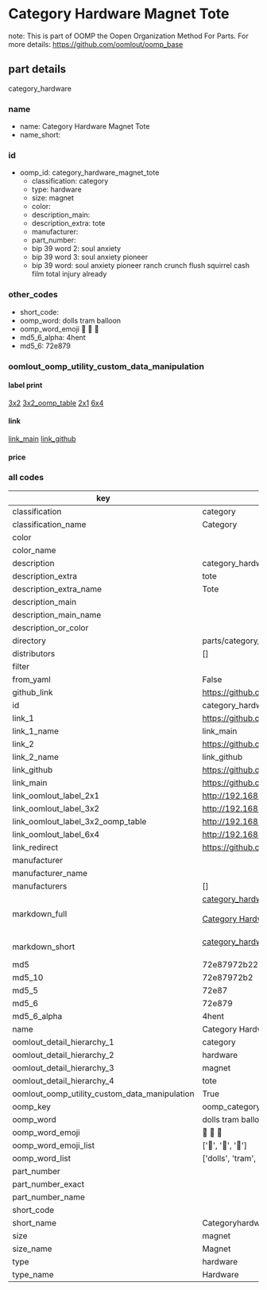 # Category Hardware Magnet Tote  

note: This is part of OOMP the Oopen Organization Method For Parts. For more details: https://github.com/oomlout/oomp_base

##  part details
  



category_hardware



### name
* name: Category Hardware Magnet Tote
* name_short: 
### id
* oomp_id: category_hardware_magnet_tote
  * classification: category
  * type: hardware
  * size: magnet
  * color: 
  * description_main: 
  * description_extra: tote
  * manufacturer: 
  * part_number: 
  * bip 39 word 2: soul anxiety
  * bip 39 word 3: soul anxiety pioneer
  * bip 39 word: soul anxiety pioneer ranch crunch flush squirrel cash film total injury already

### other_codes
* short_code: 
* oomp_word: dolls tram balloon
* oomp_word_emoji :dolls: :tram: :balloon:
* md5_6_alpha: 4hent
* md5_6: 72e879






### oomlout_oomp_utility_custom_data_manipulation
#### label print
[3x2](http://192.168.1.245:1112/?label=oomp%204hent)
[3x2_oomp_table](http://192.168.1.108:1112/?label=oomp%204hent)
[2x1](http://192.168.1.242:1112/?label=oomp%204hent)
[6x4](http://192.168.1.55:1112/?label=oomp%204hent)    

#### link

[link_main](https://github.com/oomlout/oomlout_oomp_version_1_messy/tree/main/parts/category_hardware_magnet_tote) [link_github](https://github.com/oomlout/oomlout_oomp_version_1_messy/tree/main/parts/category_hardware_magnet_tote)                             

#### price







### all codes 
| key | value |  
| --- | --- |  
| classification | category |  
| classification_name | Category |  
| color |  |  
| color_name |  |  
| description | category_hardware |  
| description_extra | tote |  
| description_extra_name | Tote |  
| description_main |  |  
| description_main_name |  |  
| description_or_color |   |  
| directory | parts/category_hardware_magnet_tote |  
| distributors | [] |  
| filter |  |  
| from_yaml | False |  
| github_link | https://github.com/oomlout/oomlout_oomp_part_src/tree/main/parts/category_hardware_magnet_tote |  
| id | category_hardware_magnet_tote |  
| link_1 | https://github.com/oomlout/oomlout_oomp_version_1_messy/tree/main/parts/category_hardware_magnet_tote |  
| link_1_name | link_main |  
| link_2 | https://github.com/oomlout/oomlout_oomp_version_1_messy/tree/main/parts/category_hardware_magnet_tote |  
| link_2_name | link_github |  
| link_github | https://github.com/oomlout/oomlout_oomp_version_1_messy/tree/main/parts/category_hardware_magnet_tote |  
| link_main | https://github.com/oomlout/oomlout_oomp_version_1_messy/tree/main/parts/category_hardware_magnet_tote |  
| link_oomlout_label_2x1 | http://192.168.1.242:1112/?label=oomp%204hent |  
| link_oomlout_label_3x2 | http://192.168.1.245:1112/?label=oomp%204hent |  
| link_oomlout_label_3x2_oomp_table | http://192.168.1.108:1112/?label=oomp%204hent |  
| link_oomlout_label_6x4 | http://192.168.1.55:1112/?label=oomp%204hent |  
| link_redirect | https://github.com/oomlout/oomlout_oomp_version_1_messy/tree/main/parts/category_hardware_magnet_tote |  
| manufacturer |  |  
| manufacturer_name |  |  
| manufacturers | [] |  
| markdown_full | [category_hardware_magnet_tote](none)<br>[](none)<br>[Category Hardware Magnet Tote](none)<br><br> |  
| markdown_short | [category_hardware_magnet_tote](none)<br><br> |  
| md5 | 72e87972b2235a75671a7b194a42867d |  
| md5_10 | 72e87972b2 |  
| md5_5 | 72e87 |  
| md5_6 | 72e879 |  
| md5_6_alpha | 4hent |  
| name | Category Hardware Magnet Tote |  
| oomlout_detail_hierarchy_1 | category |  
| oomlout_detail_hierarchy_2 | hardware |  
| oomlout_detail_hierarchy_3 | magnet |  
| oomlout_detail_hierarchy_4 | tote |  
| oomlout_oomp_utility_custom_data_manipulation | True |  
| oomp_key | oomp_category_hardware_magnet_tote |  
| oomp_word | dolls tram balloon |  
| oomp_word_emoji | :dolls: :tram: :balloon: |  
| oomp_word_emoji_list | [':dolls:', ':tram:', ':balloon:'] |  
| oomp_word_list | ['dolls', 'tram', 'balloon'] |  
| part_number |  |  
| part_number_exact |  |  
| part_number_name |  |  
| short_code |  |  
| short_name | Categoryhardware |  
| size | magnet |  
| size_name | Magnet |  
| type | hardware |  
| type_name | Hardware |  
